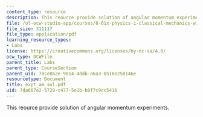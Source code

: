 ```yaml
---
content_type: resource
description: This reource provide solution of angular momentum experiments.
file: /ol-ocw-studio-app/courses/8-01x-physics-i-classical-mechanics-with-an-experimental-focus-fall-2002/7da667e25728c4775e1bb8f7c9cc5416_expt_am_sol.pdf
file_size: 311117
file_type: application/pdf
learning_resource_types:
- Labs
license: https://creativecommons.org/licenses/by-nc-sa/4.0/
ocw_type: OCWFile
parent_title: Labs
parent_type: CourseSection
parent_uid: 70ce862e-9814-4ddb-a6a3-0510e258146e
resourcetype: Document
title: expt_am_sol.pdf
uid: 7da667e2-5728-c477-5e1b-b8f7c9cc5416
---
```

This reource provide solution of angular momentum experiments.